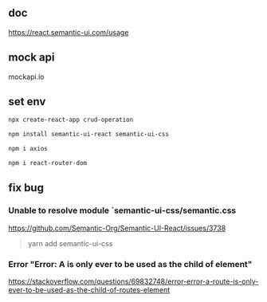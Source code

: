 ## doc
https://react.semantic-ui.com/usage

## mock api
mockapi.io

## set env
```bash
npx create-react-app crud-operation

npm install semantic-ui-react semantic-ui-css

npm i axios

npm i react-router-dom
```


## fix bug

### Unable to resolve module `semantic-ui-css/semantic.css
https://github.com/Semantic-Org/Semantic-UI-React/issues/3738
> yarn add semantic-ui-css 

### Error "Error: A <Route> is only ever to be used as the child of <Routes> element"
https://stackoverflow.com/questions/69832748/error-error-a-route-is-only-ever-to-be-used-as-the-child-of-routes-element